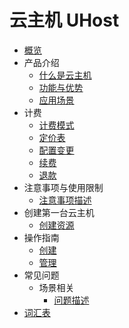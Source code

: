# <div class="sidebar_title icon__uhost"> 云主机 UHost</div>   <!-- 本行用于添加产品icon、中文名称、英文名称 -->

* [概览](README.md)
* 产品介绍   <!-- 以下是参考的目录模版，旨在建议产品文档应该包含的内容模块。实际章节划分可根据实际内容进行调整 -->
   * [什么是云主机](相对链接)
   * [功能与优势](相对链接)
   * [应用场景](相对链接)
* 计费
   * [计费模式](相对链接)
   * [定价表](相对链接)
   * [配置变更](相对链接)
   * [续费](相对链接)
   * [退款](相对链接)
* 注意事项与使用限制
   * [注意事项描述](相对链接)
* 创建第一台云主机
   * [创建资源](相对链接)
* 操作指南
   * [创建](相对链接)
   * [管理](相对链接)
* 常见问题
   * 场景相关
      * [问题描述](相对链接)
* [词汇表](_glossary.md)
